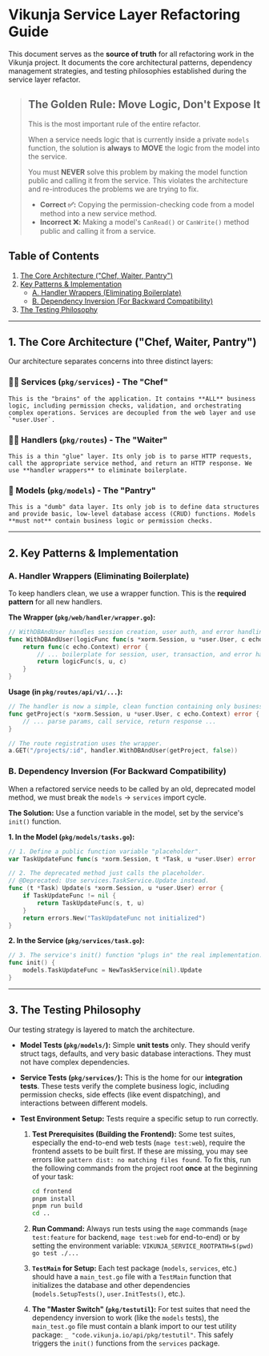 # Vikunja Service Layer Refactoring Guide

This document serves as the **source of truth** for all refactoring work in the Vikunja project. It documents the core architectural patterns, dependency management strategies, and testing philosophies established during the service layer refactor.

> ## The Golden Rule: Move Logic, Don't Expose It
>
> This is the most important rule of the entire refactor.
>
> When a service needs logic that is currently inside a private `models` function, the solution is **always** to **MOVE** the logic from the model into the service.
>
> You must **NEVER** solve this problem by making the model function public and calling it from the service. This violates the architecture and re-introduces the problems we are trying to fix.
>
> * **Correct ✅:** Copying the permission-checking code from a model method into a new service method.
> * **Incorrect ❌:** Making a model's `CanRead()` or `CanWrite()` method public and calling it from a service.

## Table of Contents

1.  [The Core Architecture ("Chef, Waiter, Pantry")](#1-the-core-architecture-chef-waiter-pantry)
2.  [Key Patterns & Implementation](#2-key-patterns--implementation)
      * [A. Handler Wrappers (Eliminating Boilerplate)](#a-handler-wrappers-eliminating-boilerplate)
      * [B. Dependency Inversion (For Backward Compatibility)](#b-dependency-inversion-for-backward-compatibility)
3.  [The Testing Philosophy](#3-the-testing-philosophy)

---

## 1\. The Core Architecture ("Chef, Waiter, Pantry")

Our architecture separates concerns into three distinct layers:

### 🧑‍🍳 Services (`pkg/services`) - The "Chef"
    This is the "brains" of the application. It contains **ALL** business logic, including permission checks, validation, and orchestrating complex operations. Services are decoupled from the web layer and use `*user.User`.

### 🧑‍💼 Handlers (`pkg/routes`) - The "Waiter"
    This is a thin "glue" layer. Its only job is to parse HTTP requests, call the appropriate service method, and return an HTTP response. We use **handler wrappers** to eliminate boilerplate.

### 🏪 Models (`pkg/models`) - The "Pantry"
    This is a "dumb" data layer. Its only job is to define data structures and provide basic, low-level database access (CRUD) functions. Models **must not** contain business logic or permission checks.

---

## 2\. Key Patterns & Implementation

### A. Handler Wrappers (Eliminating Boilerplate)

To keep handlers clean, we use a wrapper function. This is the **required pattern** for all new handlers.

**The Wrapper (`pkg/web/handler/wrapper.go`):**

```go
// WithDBAndUser handles session creation, user auth, and error handling.
func WithDBAndUser(logicFunc func(s *xorm.Session, u *user.User, c echo.Context) error, needsTransaction bool) echo.HandlerFunc {
    return func(c echo.Context) error {
        // ... boilerplate for session, user, transaction, and error handling ...
        return logicFunc(s, u, c)
    }
}
```

**Usage (in `pkg/routes/api/v1/...`):**

```go
// The handler is now a simple, clean function containing only business logic.
func getProject(s *xorm.Session, u *user.User, c echo.Context) error {
    // ... parse params, call service, return response ...
}

// The route registration uses the wrapper.
a.GET("/projects/:id", handler.WithDBAndUser(getProject, false))
```

### B. Dependency Inversion (For Backward Compatibility)

When a refactored service needs to be called by an old, deprecated model method, we must break the `models` -\> `services` import cycle.

**The Solution:** Use a function variable in the model, set by the service's `init()` function.

**1. In the Model (`pkg/models/tasks.go`):**

```go
// 1. Define a public function variable "placeholder".
var TaskUpdateFunc func(s *xorm.Session, t *Task, u *user.User) error

// 2. The deprecated method just calls the placeholder.
// @Deprecated: Use services.TaskService.Update instead.
func (t *Task) Update(s *xorm.Session, u *user.User) error {
    if TaskUpdateFunc != nil {
        return TaskUpdateFunc(s, t, u)
    }
    return errors.New("TaskUpdateFunc not initialized")
}
```

**2. In the Service (`pkg/services/task.go`):**

```go
// 3. The service's init() function "plugs in" the real implementation.
func init() {
    models.TaskUpdateFunc = NewTaskService(nil).Update
}
```

-----

## 3\. The Testing Philosophy

Our testing strategy is layered to match the architecture.

  * **Model Tests (`pkg/models/`):**
    Simple **unit tests** only. They should verify struct tags, defaults, and very basic database interactions. They must not have complex dependencies.

  * **Service Tests (`pkg/services/`):**
    This is the home for our **integration tests**. These tests verify the complete business logic, including permission checks, side effects (like event dispatching), and interactions between different models.

  * **Test Environment Setup:**
    Tests require a specific setup to run correctly.

    1.  **Test Prerequisites (Building the Frontend):** Some test suites, especially the end-to-end web tests (`mage test:web`), require the frontend assets to be built first. If these are missing, you may see errors like `pattern dist: no matching files found`. To fix this, run the following commands from the project root **once** at the beginning of your task:

        ```bash
        cd frontend
        pnpm install
        pnpm run build
        cd ..
        ```

    2.  **Run Command:** Always run tests using the `mage` commands (`mage test:feature` for backend, `mage test:web` for end-to-end) or by setting the environment variable: `VIKUNJA_SERVICE_ROOTPATH=$(pwd) go test ./...`

    3.  **`TestMain` for Setup:** Each test package (`models`, `services`, etc.) should have a `main_test.go` file with a `TestMain` function that initializes the database and other dependencies (`models.SetupTests()`, `user.InitTests()`, etc.).

    4.  **The "Master Switch" (`pkg/testutil`):** For test suites that need the dependency inversion to work (like the `models` tests), the `main_test.go` file must contain a blank import to our test utility package: `_ "code.vikunja.io/api/pkg/testutil"`. This safely triggers the `init()` functions from the `services` package.
